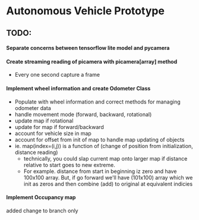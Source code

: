# Autonomous Vehicle Prototype

## TODO:

#### Separate concerns between tensorflow lite model and pycamera

#### Create streaming reading of picamera with picamera[array] method
- Every one second capture a frame

#### Implement wheel information and create Odometer Class
- Populate with wheel information and correct methods for managing odometer data
- handle movement mode (forward, backward, rotational)
- update map if rotational
- update for map if forward/backward
- account for vehicle size in map
- account for offset from init of map to handle map updating of objects
- ie. map(index=(i,j)) is a function of (change of position from initialization, distance reading)
    - technically, you could slap current map onto larger map if distance relative to start goes to new extreme.
    - For example. distance from start in beginning iz zero and have 100x100 array. But, if go forward we'll have (101x100) array which we init as zeros and then combine (add) to original at equivalent indicies


#### Implement Occupancy map

added change to branch only
